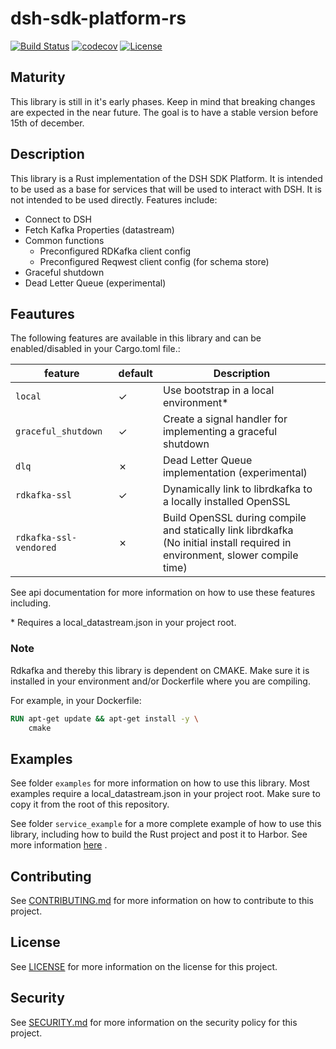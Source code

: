 # dsh-sdk-platform-rs

[![Build Status](https://github.com/kpn-dsh/dsh-sdk-platform-rs/actions/workflows/main.yml/badge.svg)](https://github.com/kpn-dsh/dsh-sdk-platform-rs/actions/workflows/main.yml)
[![codecov](https://codecov.io/gh/kpn-dsh/dsh-sdk-platform-rs/branch/main/graph/badge.svg)](https://codecov.io/gh/kpn-dsh/dsh-sdk-platform-rs)
[![License](https://img.shields.io/badge/License-Apache%202.0-blue.svg)](https://opensource.org/licenses/Apache-2.0)

## Maturity
This library is still in it's early phases. Keep in mind that breaking changes are expected in the near future. The goal is to have a stable version before 15th of december.

## Description
This library is a Rust implementation of the DSH SDK Platform. It is intended to be used as a base for services that will be used to interact with DSH. It is not intended to be used directly. Features include:
- Connect to DSH 
- Fetch Kafka Properties (datastream)
- Common functions 
  - Preconfigured RDKafka client config
  - Preconfigured Reqwest client config (for schema store)
- Graceful shutdown
- Dead Letter Queue (experimental)

## Feautures

The following features are available in this library and can be enabled/disabled in your Cargo.toml file.:

| **feature** | **default** | **Description** |
|---|---|---|
| `local` | &check; | Use bootstrap in a local environment* |
| `graceful_shutdown` | &check; | Create a signal handler for implementing a graceful shutdown |
| `dlq` | &cross; | Dead Letter Queue implementation (experimental) |
| `rdkafka-ssl` | &check; | Dynamically link to librdkafka to a locally installed OpenSSL |
| `rdkafka-ssl-vendored` | &cross; | Build OpenSSL during compile and statically link librdkafka<br>(No initial install required in environment, slower compile time) |

See api documentation for more information on how to use these features including.

\* Requires a local_datastream.json in your project root.

### Note
Rdkafka and thereby this library is dependent on CMAKE. Make sure it is installed in your environment and/or Dockerfile where you are compiling.

For example, in your Dockerfile:
```dockerfile
RUN apt-get update && apt-get install -y \
    cmake 
```

## Examples
See folder `examples` for more information on how to use this library.
Most examples require a local_datastream.json in your project root. 
Make sure to copy it from the root of this repository.

See folder `service_example` for a more complete example of how to use this library, including how to build the Rust project and post it to Harbor. See more information [here](service_example/README.md) .

## Contributing
See [CONTRIBUTING.md](CONTRIBUTING.md) for more information on how to contribute to this project.

## License
See [LICENSE](LICENSE) for more information on the license for this project.

## Security
See [SECURITY.md](SECURITY.md) for more information on the security policy for this project.
